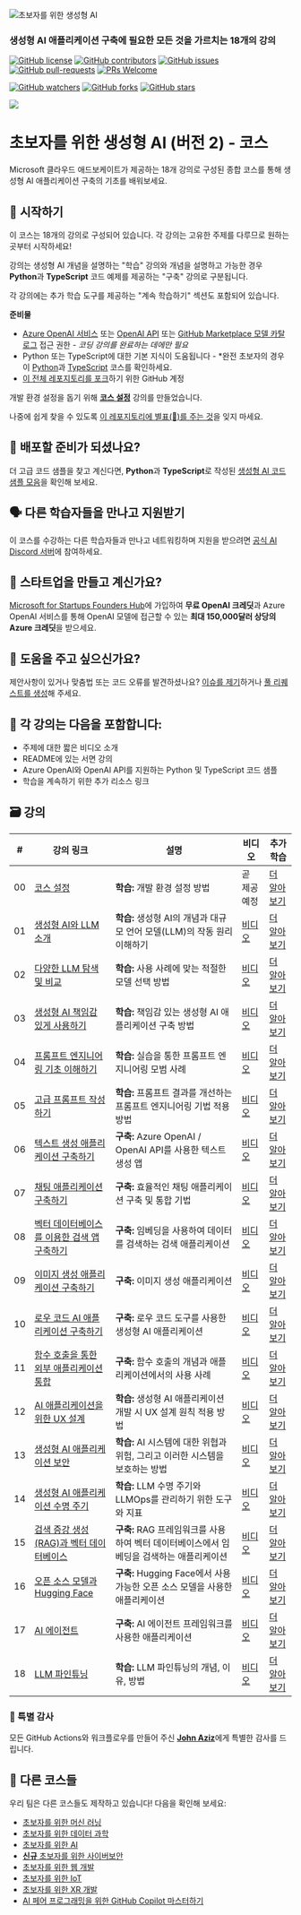 ![초보자를 위한 생성형 AI](../../images/repo-thumbnailv3.png?WT.mc_id=academic-105485-koreyst)

### 생성형 AI 애플리케이션 구축에 필요한 모든 것을 가르치는 18개의 강의

[![GitHub license](https://img.shields.io/github/license/microsoft/Generative-AI-For-Beginners.svg)](https://github.com/microsoft/Generative-AI-For-Beginners/blob/master/LICENSE?WT.mc_id=academic-105485-koreyst)
[![GitHub contributors](https://img.shields.io/github/contributors/microsoft/Generative-AI-For-Beginners.svg)](https://GitHub.com/microsoft/Generative-AI-For-Beginners/graphs/contributors/?WT.mc_id=academic-105485-koreyst)
[![GitHub issues](https://img.shields.io/github/issues/microsoft/Generative-AI-For-Beginners.svg)](https://GitHub.com/microsoft/Generative-AI-For-Beginners/issues/?WT.mc_id=academic-105485-koreyst)
[![GitHub pull-requests](https://img.shields.io/github/issues-pr/microsoft/Generative-AI-For-Beginners.svg)](https://GitHub.com/microsoft/Generative-AI-For-Beginners/pulls/?WT.mc_id=academic-105485-koreyst)
[![PRs Welcome](https://img.shields.io/badge/PRs-welcome-brightgreen.svg?style=flat-square)](http://makeapullrequest.com?WT.mc_id=academic-105485-koreyst)

[![GitHub watchers](https://img.shields.io/github/watchers/microsoft/Generative-AI-For-Beginners.svg?style=social&label=Watch)](https://GitHub.com/microsoft/Generative-AI-For-Beginners/watchers/?WT.mc_id=academic-105485-koreyst)
[![GitHub forks](https://img.shields.io/github/forks/microsoft/Generative-AI-For-Beginners.svg?style=social&label=Fork)](https://GitHub.com/microsoft/Generative-AI-For-Beginners/network/?WT.mc_id=academic-105485-koreyst)
[![GitHub stars](https://img.shields.io/github/stars/microsoft/Generative-AI-For-Beginners.svg?style=social&label=Star)](https://GitHub.com/microsoft/Generative-AI-For-Beginners/stargazers/?WT.mc_id=academic-105485-koreyst)

[![](https://dcbadge.vercel.app/api/server/ByRwuEEgH4)](https://aka.ms/genai-discord?WT.mc_id=academic-105485-koreyst)

# 초보자를 위한 생성형 AI (버전 2) - 코스

Microsoft 클라우드 애드보케이트가 제공하는 18개 강의로 구성된 종합 코스를 통해 생성형 AI 애플리케이션 구축의 기초를 배워보세요.

## 🌱 시작하기

이 코스는 18개의 강의로 구성되어 있습니다. 각 강의는 고유한 주제를 다루므로 원하는 곳부터 시작하세요!

강의는 생성형 AI 개념을 설명하는 "학습" 강의와 개념을 설명하고 가능한 경우 **Python**과 **TypeScript** 코드 예제를 제공하는 "구축" 강의로 구분됩니다.

각 강의에는 추가 학습 도구를 제공하는 "계속 학습하기" 섹션도 포함되어 있습니다.

**준비물**

- [Azure OpenAI 서비스](https://azure.microsoft.com/products/ai-services/openai-service?WT.mc_id=academic-105485-koreyst) 또는 [OpenAI API](https://platform.openai.com/docs/quickstart?context=python?WT.mc_id=academic-105485-koreyst) 또는 [GitHub Marketplace 모델 카탈로그](https://github.com/marketplace/models?WT.mc_id=academic-105485-koreyst) 접근 권한 - _코딩 강의를 완료하는 데에만 필요_
- Python 또는 TypeScript에 대한 기본 지식이 도움됩니다 - *완전 초보자의 경우 이 [Python](https://learn.microsoft.com/training/paths/python-language/?WT.mc_id=academic-105485-koreyst)과 [TypeScript](https://learn.microsoft.com/training/paths/build-javascript-applications-typescript/?WT.mc_id=academic-105485-koreyst) 코스를 확인하세요.
- [이 전체 레포지토리를 포크](https://github.com/microsoft/generative-ai-for-beginners/fork?WT.mc_id=academic-105485-koreyst)하기 위한 GitHub 계정

개발 환경 설정을 돕기 위해 **[코스 설정](./00-course-setup/README.md?WT.mc_id=academic-105485-koreyst)** 강의를 만들었습니다.

나중에 쉽게 찾을 수 있도록 [이 레포지토리에 별표(🌟)를 주는 것](https://docs.github.com/en/get-started/exploring-projects-on-github/saving-repositories-with-stars?WT.mc_id=academic-105485-koreyst)을 잊지 마세요.

## 🧠 배포할 준비가 되셨나요?

더 고급 코드 샘플을 찾고 계신다면, **Python**과 **TypeScript**로 작성된 [생성형 AI 코드 샘플 모음](https://aka.ms/genai-beg-code?WT.mc_id=academic-105485-koreyst)을 확인해 보세요.

## 🗣️ 다른 학습자들을 만나고 지원받기

이 코스를 수강하는 다른 학습자들과 만나고 네트워킹하며 지원을 받으려면 [공식 AI Discord 서버](https://aka.ms/genai-discord?WT.mc_id=academic-105485-koreyst)에 참여하세요.

## 🚀 스타트업을 만들고 계신가요?

[Microsoft for Startups Founders Hub](https://aka.ms/genai-foundershub?WT.mc_id=academic-105485-koreyst)에 가입하여 **무료 OpenAI 크레딧**과 Azure OpenAI 서비스를 통해 OpenAI 모델에 접근할 수 있는 **최대 150,000달러 상당의 Azure 크레딧**을 받으세요.

## 🙏 도움을 주고 싶으신가요?

제안사항이 있거나 맞춤법 또는 코드 오류를 발견하셨나요? [이슈를 제기](https://github.com/microsoft/generative-ai-for-beginners/issues?WT.mc_id=academic-105485-koreyst)하거나 [풀 리퀘스트를 생성](https://github.com/microsoft/generative-ai-for-beginners/pulls?WT.mc_id=academic-105485-koreyst)해 주세요.

## 📂 각 강의는 다음을 포함합니다:

- 주제에 대한 짧은 비디오 소개
- README에 있는 서면 강의
- Azure OpenAI와 OpenAI API를 지원하는 Python 및 TypeScript 코드 샘플
- 학습을 계속하기 위한 추가 리소스 링크

## 🗃️ 강의

| # | **강의 링크** | **설명** | **비디오** | **추가 학습** |
| --- | -------------------------------------------------------------------------------------------------------------------------------------------- | ----------------------------------------------------------------------------------------------- | --------------------------------------------------------------------------- | ------------------------------------------------------------------------------ |
| 00 | [코스 설정](../../00-course-setup/README.md?WT.mc_id=academic-105485-koreyst) | **학습:** 개발 환경 설정 방법 | 곧 제공 예정 | [더 알아보기](https://aka.ms/genai-collection?WT.mc_id=academic-105485-koreyst) |
| 01 | [생성형 AI와 LLM 소개](../../01-introduction-to-genai/README.md?WT.mc_id=academic-105485-koreyst) | **학습:** 생성형 AI의 개념과 대규모 언어 모델(LLM)의 작동 원리 이해하기 | [비디오](https://aka.ms/gen-ai-lesson-1-gh?WT.mc_id=academic-105485-koreyst) | [더 알아보기](https://aka.ms/genai-collection?WT.mc_id=academic-105485-koreyst) |
| 02 | [다양한 LLM 탐색 및 비교](../../02-exploring-and-comparing-different-llms/README.md?WT.mc_id=academic-105485-koreyst) | **학습:** 사용 사례에 맞는 적절한 모델 선택 방법 | [비디오](https://aka.ms/gen-ai-lesson2-gh?WT.mc_id=academic-105485-koreyst) | [더 알아보기](https://aka.ms/genai-collection?WT.mc_id=academic-105485-koreyst) |
| 03 | [생성형 AI 책임감 있게 사용하기](../../03-using-generative-ai-responsibly/README.md?WT.mc_id=academic-105485-koreyst) | **학습:** 책임감 있는 생성형 AI 애플리케이션 구축 방법 | [비디오](https://aka.ms/gen-ai-lesson3-gh?WT.mc_id=academic-105485-koreyst) | [더 알아보기](https://aka.ms/genai-collection?WT.mc_id=academic-105485-koreyst) |
| 04 | [프롬프트 엔지니어링 기초 이해하기](../../04-prompt-engineering-fundamentals/README.md?WT.mc_id=academic-105485-koreyst) | **학습:** 실습을 통한 프롬프트 엔지니어링 모범 사례 | [비디오](https://aka.ms/gen-ai-lesson4-gh?WT.mc_id=academic-105485-koreyst) | [더 알아보기](https://aka.ms/genai-collection?WT.mc_id=academic-105485-koreyst) |
| 05 | [고급 프롬프트 작성하기](../../05-advanced-prompts/README.md?WT.mc_id=academic-105485-koreyst) | **학습:** 프롬프트 결과를 개선하는 프롬프트 엔지니어링 기법 적용 방법 | [비디오](https://aka.ms/gen-ai-lesson5-gh?WT.mc_id=academic-105485-koreyst) | [더 알아보기](https://aka.ms/genai-collection?WT.mc_id=academic-105485-koreyst) |
| 06 | [텍스트 생성 애플리케이션 구축하기](../../06-text-generation-apps/README.md?WT.mc_id=academic-105485-koreyst) | **구축:** Azure OpenAI / OpenAI API를 사용한 텍스트 생성 앱 | [비디오](https://aka.ms/gen-ai-lesson6-gh?WT.mc_id=academic-105485-koreyst) | [더 알아보기](https://aka.ms/genai-collection?WT.mc_id=academic-105485-koreyst) |
| 07 | [채팅 애플리케이션 구축하기](../../07-building-chat-applications/README.md?WT.mc_id=academic-105485-koreyst) | **구축:** 효율적인 채팅 애플리케이션 구축 및 통합 기법 | [비디오](https://aka.ms/gen-ai-lessons7-gh?WT.mc_id=academic-105485-koreyst) | [더 알아보기](https://aka.ms/genai-collection?WT.mc_id=academic-105485-koreyst) |
| 08 | [벡터 데이터베이스를 이용한 검색 앱 구축하기](../../08-building-search-applications/README.md?WT.mc_id=academic-105485-koreyst) | **구축:** 임베딩을 사용하여 데이터를 검색하는 검색 애플리케이션 | [비디오](https://aka.ms/gen-ai-lesson8-gh?WT.mc_id=academic-105485-koreyst) | [더 알아보기](https://aka.ms/genai-collection?WT.mc_id=academic-105485-koreyst) |
| 09 | [이미지 생성 애플리케이션 구축하기](../../09-building-image-applications/README.md?WT.mc_id=academic-105485-koreyst) | **구축:** 이미지 생성 애플리케이션 | [비디오](https://aka.ms/gen-ai-lesson9-gh?WT.mc_id=academic-105485-koreyst) | [더 알아보기](https://aka.ms/genai-collection?WT.mc_id=academic-105485-koreyst) |
| 10 | [로우 코드 AI 애플리케이션 구축하기](../../10-building-low-code-ai-applications/README.md?WT.mc_id=academic-105485-koreyst) | **구축:** 로우 코드 도구를 사용한 생성형 AI 애플리케이션 | [비디오](https://aka.ms/gen-ai-lesson10-gh?WT.mc_id=academic-105485-koreyst) | [더 알아보기](https://aka.ms/genai-collection?WT.mc_id=academic-105485-koreyst) |
| 11 | [함수 호출을 통한 외부 애플리케이션 통합](../../11-integrating-with-function-calling/README.md?WT.mc_id=academic-105485-koreyst) | **구축:** 함수 호출의 개념과 애플리케이션에서의 사용 사례 | [비디오](https://aka.ms/gen-ai-lesson11-gh?WT.mc_id=academic-105485-koreyst) | [더 알아보기](https://aka.ms/genai-collection?WT.mc_id=academic-105485-koreyst) |
| 12 | [AI 애플리케이션을 위한 UX 설계](../../12-designing-ux-for-ai-applications/README.md?WT.mc_id=academic-105485-koreyst) | **학습:** 생성형 AI 애플리케이션 개발 시 UX 설계 원칙 적용 방법 | [비디오](https://aka.ms/gen-ai-lesson12-gh?WT.mc_id=academic-105485-koreyst) | [더 알아보기](https://aka.ms/genai-collection?WT.mc_id=academic-105485-koreyst) |
| 13 | [생성형 AI 애플리케이션 보안](../../13-securing-ai-applications/README.md?WT.mc_id=academic-105485-koreyst) | **학습:** AI 시스템에 대한 위협과 위험, 그리고 이러한 시스템을 보호하는 방법 | [비디오](https://aka.ms/gen-ai-lesson13-gh?WT.mc_id=academic-105485-koreyst) | [더 알아보기](https://aka.ms/genai-collection?WT.mc_id=academic-105485-koreyst) |
| 14 | [생성형 AI 애플리케이션 수명 주기](../../14-the-generative-ai-application-lifecycle/README.md?WT.mc_id=academic-105485-koreyst) | **학습:** LLM 수명 주기와 LLMOps를 관리하기 위한 도구와 지표 | [비디오](https://aka.ms/gen-ai-lesson14-gh?WT.mc_id=academic-105485-koreyst) | [더 알아보기](https://aka.ms/genai-collection?WT.mc_id=academic-105485-koreyst) |
| 15 | [검색 증강 생성(RAG)과 벡터 데이터베이스](../../15-rag-and-vector-databases/README.md?WT.mc_id=academic-105485-koreyst) | **구축:** RAG 프레임워크를 사용하여 벡터 데이터베이스에서 임베딩을 검색하는 애플리케이션 | [비디오](https://aka.ms/gen-ai-lesson15-gh?WT.mc_id=academic-105485-koreyst) | [더 알아보기](https://aka.ms/genai-collection?WT.mc_id=academic-105485-koreyst) |
| 16 | [오픈 소스 모델과 Hugging Face](../../16-open-source-models/README.md?WT.mc_id=academic-105485-koreyst) | **구축:** Hugging Face에서 사용 가능한 오픈 소스 모델을 사용한 애플리케이션 | [비디오](https://aka.ms/gen-ai-lesson16-gh?WT.mc_id=academic-105485-koreyst) | [더 알아보기](https://aka.ms/genai-collection?WT.mc_id=academic-105485-koreyst) |
| 17 | [AI 에이전트](../../17-ai-agents/README.md?WT.mc_id=academic-105485-koreyst) | **구축:** AI 에이전트 프레임워크를 사용한 애플리케이션 | [비디오](https://aka.ms/gen-ai-lesson17-gh?WT.mc_id=academic-105485-koreyst) | [더 알아보기](https://aka.ms/genai-collection?WT.mc_id=academic-105485-koreyst) |
| 18 | [LLM 파인튜닝](../../18-fine-tuning/README.md?WT.mc_id=academic-105485-koreyst) | **학습:** LLM 파인튜닝의 개념, 이유, 방법 | [비디오](https://aka.ms/gen-ai-lesson18-gh?WT.mc_id=academic-105485-koreyst) | [더 알아보기](https://aka.ms/genai-collection?WT.mc_id=academic-105485-koreyst) |

### 🌟 특별 감사

모든 GitHub Actions와 워크플로우를 만들어 주신 [**John Aziz**](https://www.linkedin.com/in/john0isaac/)에게 특별한 감사를 드립니다.

## 🎒 다른 코스들

우리 팀은 다른 코스들도 제작하고 있습니다! 다음을 확인해 보세요:

- [초보자를 위한 머신 러닝](https://aka.ms/ml-beginners?WT.mc_id=academic-105485-koreyst)
- [초보자를 위한 데이터 과학](https://aka.ms/datascience-beginners?WT.mc_id=academic-105485-koreyst)
- [초보자를 위한 AI](https://aka.ms/ai-beginners?WT.mc_id=academic-105485-koreyst)
- [**신규** 초보자를 위한 사이버보안](https://github.com/microsoft/Security-101??WT.mc_id=academic-96948-sayoung)
- [초보자를 위한 웹 개발](https://aka.ms/webdev-beginners?WT.mc_id=academic-105485-koreyst)
- [초보자를 위한 IoT](https://aka.ms/iot-beginners?WT.mc_id=academic-105485-koreyst)
- [초보자를 위한 XR 개발](https://github.com/microsoft/xr-development-for-beginners?WT.mc_id=academic-105485-koreyst)
- [AI 페어 프로그래밍을 위한 GitHub Copilot 마스터하기](https://aka.ms/GitHubCopilotAI?WT.mc_id=academic-105485-koreyst)
